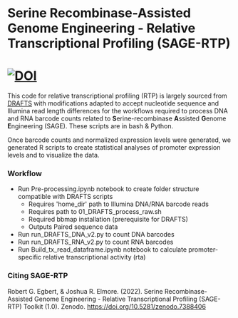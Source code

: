 # Serine Recombinase-Assisted Genome Engineering - Relative Transcriptional Profiling (SAGE-RTP)
# [![DOI](https://zenodo.org/badge/DOI/10.5281/zenodo.7388406.svg)](https://zenodo.org/badge/latestdoi/7388406)
This code for relative transcriptional profiling (RTP) is largely sourced from [DRAFTS](https://github.com/ssyim/DRAFTS) with modifications adapted to accept nucleotide sequence and Illumina read length differences for the workflows required to process DNA and RNA barcode counts related to **S**erine-recombinase **A**ssisted **G**enome **E**ngineering (SAGE). These scripts are in bash & Python.

Once barcode counts and normalized expression levels were generated, we generated R scripts to create statistical analyses of promoter expression levels and to visualize the data.

### Workflow

* Run Pre-processing.ipynb notebook to create folder structure compatible with DRAFTS scripts
  * Requires 'home_dir' path to Illumina DNA/RNA barcode reads
  * Requires path to 01_DRAFTS_process_raw.sh
  * Required bbmap installation (prerequisite for DRAFTS)
  * Outputs Paired sequence data
* Run run_DRAFTS_DNA_v2.py to count DNA barcodes
* Run run_DRAFTS_RNA_v2.py to count RNA barcodes
* Run Build_tx_read_dataframe.ipynb notebook to calculate promoter-specific relative transcriptional activity (rta)


### Citing SAGE-RTP
Robert G. Egbert, & Joshua R. Elmore. (2022). Serine Recombinase-Assisted Genome Engineering - Relative Transcriptional Profiling (SAGE-RTP) Toolkit (1.0). Zenodo. https://doi.org/10.5281/zenodo.7388406
